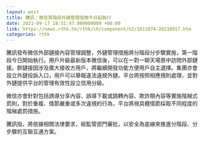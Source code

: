 ```yaml
---
layout: post
title: 騰訊：微信首階段外鏈管理措施今日起執行
date: 2021-09-17 18:51:47.000000000 +08:00
link: https://news.rthk.hk/rthk/ch/component/k2/1611074-20210917.htm
categories: rthk
---
```


騰訊發布微信外部鏈接內容管理調整，外鏈管理措施將分階段分步驟實施，第一階段今日開始執行。用戶升級最新版本微信後，可以在一對一聊天場景中訪問外部鏈接。群鏈接因涉及廣大接收方用戶，將繼續開發功能方便用戶自主選擇。集團亦會設立外鏈投訴入口，用戶可以舉報違法違規外鏈。平台將按照相應規則處理，並對外鏈提供平台的管理有效性設立信用分級。

微信亦會針對包括誘導分享內容、誤導下載或跳轉內容、欺詐類內容等實施階梯式罰則，對於重複、情節嚴重或多次違規的行為，平台將視具體情節採取不同程度的階梯處罰措施。

騰訊指，將依據相關法律要求，經監管部門審批，以安全為底線來推進分階段、分步驟的互聯互通方案。
